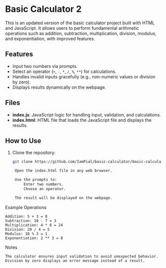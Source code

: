 # Basic Calculator 2

This is an updated version of the basic calculator project built with HTML and JavaScript. It allows users to perform fundamental arithmetic operations such as addition, subtraction, multiplication, division, modulus, and exponentiation, with improved features.

## Features

- Input two numbers via prompts.
- Select an operator (`+`, `-`, `*`, `/`, `%`, `**`) for calculations.
- Handles invalid inputs gracefully (e.g., non-numeric values or division by zero).
- Displays results dynamically on the webpage.

## Files

- **index.js**: JavaScript logic for handling input, validation, and calculations.
- **index.html**: HTML file that loads the JavaScript file and displays the results.

## How to Use

1. Clone the repository:
   ```bash
   git clone https://github.com/IamPial/basic-calculator/basic-calculator-2.git

    Open the index.html file in any web browser.

    Use the prompts to:
        Enter two numbers.
        Choose an operator.

    The result will be displayed on the webpage.

Example Operations

    Addition: 5 + 3 = 8
    Subtraction: 10 - 7 = 3
    Multiplication: 4 * 6 = 24
    Division: 20 / 4 = 5
    Modulus: 10 % 3 = 1
    Exponentiation: 2 ** 3 = 8

Notes

    The calculator ensures input validation to avoid unexpected behavior.
    Division by zero displays an error message instead of a result.
